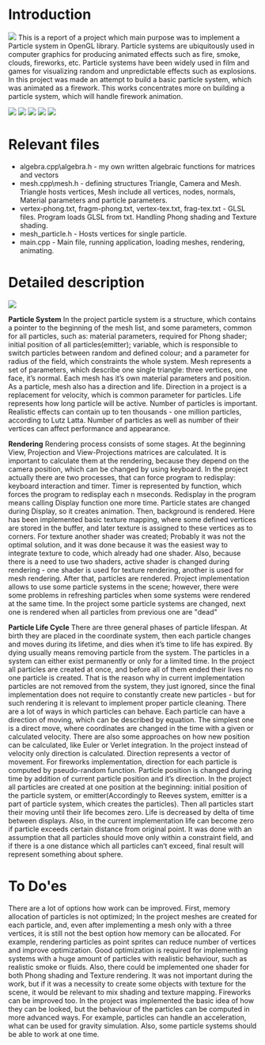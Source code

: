 # Introduction
<img src="https://media.giphy.com/media/e4d0JlTz0hU8gCKjWn/giphy.gif" >
This is a report of a project which main purpose was to implement a Particle system in OpenGL library. Particle systems are ubiquitously used in computer graphics for producing
animated effects such as fire, smoke, clouds, fireworks, etc. Particle systems have been widely used in film and games for visualizing random and unpredictable effects such
as explosions. In this project was made an attempt to build a basic particle system, which was animated as a firework.
This works concentrates more on building a particle system, which will handle firework animation. 

![](https://img.shields.io/badge/OS-Windows-informational?style=flat&logo=linux&logoColor=white&color=2bbc8a)
![](https://img.shields.io/badge/Editor-Microsoft_Visual_Studio-informational?style=flat&logo=intellij-idea&logoColor=white&color=2bbc8a)
![](https://img.shields.io/badge/Code-GLSL-informational?style=flat&logo=go&logoColor=white&color=2bbc8a)
![](https://img.shields.io/badge/Code-C\C++-informational?style=flat&logo=python&logoColor=white&color=2bbc8a)
![](https://img.shields.io/badge/Framework-OpenGL-informational?style=flat&logo=javascript&logoColor=white&color=2bbc8a)


# Relevant files

- algebra.cpp\algebra.h - my own written algebraic functions for matrices and vectors
- mesh.cpp\mesh.h - defining structures Triangle, Camera and Mesh. Triangle hosts vertices, Mesh include all vertices, nodes, normals, Material parameters and particle parameters. 
- vertex-phong.txt, fragm-phong.txt, vertex-tex.txt, frag-tex.txt - GLSL files. Program loads GLSL from txt. Handling Phong shading and Texture shading.
- mesh_particle.h - Hosts vertices for single particle.
- main.cpp - Main file, running application, loading meshes, rendering, animating. 

# Detailed description
<img src="https://i.imgur.com/FlveLCh.png">


**Particle System**
In the project particle system is a structure, which contains a pointer to the beginning of the mesh list, and some parameters, common for all particles, such as: material parameters,
required for Phong shader; initial position of all particles(emitter); variable, which is responsible to switch particles between random and defined colour; and a parameter
for radius of the field, which constraints the whole system. Mesh represents a set of parameters, which describe one single triangle: three vertices, one face, it’s normal. Each mesh has it’s own material parameters and position. As a
particle, mesh also has a direction and life. Direction in a project is a replacement for velocity, which is common parameter for particles. Life represents how long particle will
be active.
Number of particles is important. Realistic effects can contain up to ten thousands - one million particles, according to Lutz Latta. Number of particles as well as number of
their vertices can affect performance and appearance.

**Rendering**
Rendering process consists of some stages.
At the beginning View, Projection and View-Projections matrices are calculated. It is important to calculate them at the rendering, because they depend on the camera position,
which can be changed by using keyboard. In the project actually there are two processes, that can force program to redisplay: keyboard interaction and timer. Timer is represented
by function, which forces the program to redisplay each n mseconds. Redisplay in the program means calling Display function one more time. Particle states are changed during
Display, so it creates animation.
Then, background is rendered. Here has been implemented basic texture mapping, where some defined vertices are stored in the buffer, and later texture is assigned to these vertices
as to corners. For texture another shader was created; Probably it was not the optimal solution, and it was done because it was the easiest way to integrate texture to code, which already had
one shader. Also, because there is a need to use two shaders, active shader is changed during rendering - one shader is used for texture rendering, another is used for mesh
rendering.
After that, particles are rendered. Project implementation allows to use some particle systems in the scene; however, there were some problems in refreshing particles when 
some systems were rendered at the same time. In the project some particle systems are changed, next one is rendered when all particles from previous one are "dead"

**Particle Life Cycle**
There are three general phases of particle lifespan. At birth they are placed in the coordinate system, then each particle changes and moves during its lifetime, and dies
when it’s time to life has expired. By dying usually means removing particle from the system. The particles in a system can either exist permanently or only for a limited
time. In the project all particles are created at once, and before all of them ended their lives no one particle is created. That is the reason why in current implementation particles
are not removed from the system, they just ignored, since the final implementation does not require to constantly create new particles - but for such rendering it is relevant to
implement proper particle cleaning.
There are a lot of ways in which particles can behave. Each particle can have a direction of moving, which can be described by equation. The simplest one is a direct move, where
coordinates are changed in the time with a given or calculated velocity. There are also some approaches on how new position can be calculated, like Euler or Verlet integration.
In the project instead of velocity only direction is calculated. Direction represents a vector of movement. For fireworks implementation, direction for each particle is computed by
pseudo-random function. Particle position is changed during time by addition of current particle position and it’s direction.
In the project all particles are created at one position at the beginning: initial position of the particle system, or emitter(Accordingly to Reeves system, emitter is a part
of particle system, which creates the particles). Then all particles start their moving until their life becomes zero. Life is decreased by delta of time between displays. Also,
in the current implementation life can become zero if particle exceeds certain distance from original point. It was done with an assumption that all particles should move only
within a constraint field, and if there is a one distance which all particles can’t exceed, final result will represent something about sphere.

# To Do'es
There are a lot of options how work can be improved. First, memory allocation of particles is not optimized; In the project meshes are created for each particle, and, even
after implementing a mesh only with a three vertices, it is still not the best option how memory can be allocated. For example, rendering particles as point sprites can
reduce number of vertices and improve optimization. Good optimization is required for implementing systems with a huge amount of particles with realistic behaviour, such
as realistic smoke or fluids. Also, there could be implemented one shader for both Phong shading and Texture rendering. It was not important during the work, but if it was a
necessity to create some objects with texture for the scene, it would be relevant to mix shading and texture mapping.
Fireworks can be improved too. In the project was implemented the basic idea of how they can be looked, but the behaviour of the particles can be computed in more advanced
ways. For example, particles can handle an acceleration, what can be used for gravity simulation. Also, some particle systems should be able to work at one time.
